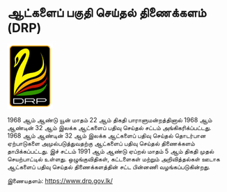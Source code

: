 # ஆட்களைப் பகுதி செய்தல் திணைக்களம்  (DRP)

![](../../../img/img/logo-DRP.png)

1968 ஆம் ஆண்டு யூன் மாதம் 22 ஆம் திகதி பாராளுமன்றத்தினால் 1968 ஆம் ஆண்டின் 32 ஆம் இலக்க ஆட்களைப் பதிவு செய்தல் சட்டம் அங்கிகரிக்ப்பட்டது. 1968 ஆம் ஆண்டின் 32 ஆம் இலக்க ஆட்களைப் பதிவு செய்தல் தொடர்பான ஏற்பாடுகளை அமுல்படுத்துவதற்கு ஆட்களைப் பதிவு செய்தல் திணைக்களம் தாபிக்கப்பட்டது. இச் சட்டம் 1991 ஆம் ஆண்டு ஏப்றல் மாதம் 5 ஆம் திகதி முதல் செயற்பாட்டில் உள்ளது. ஒழுங்குவிதிகள், கட்டளைகள் மற்றும் அறிவித்தல்கள் ஊடாக ஆட்களைப் பதிவு செய்தல் திணைக்களத்தின் சட்ட பின்னணி வழங்கப்படுகின்றது.

இணையதளம்: https://www.drp.gov.lk/
